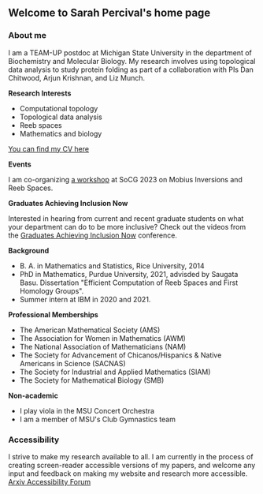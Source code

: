 ## Welcome to Sarah Percival's home page

### About me

I am a TEAM-UP postdoc at Michigan State University in the department of Biochemistry and Molecular Biology. My research involves using topological data analysis to study protein folding as part of a collaboration with PIs Dan Chitwood, Arjun Krishnan, and Liz Munch.

**Research Interests**
* Computational topology
* Topological data analysis
* Reeb spaces
* Mathematics and biology

[You can find my CV here](CV_2022.pdf)

**Events**

I am co-organizing [a workshop](https://sites.google.com/view/mobius-inversion-workshop) at SoCG 2023 on Mobius Inversions and Reeb Spaces.

**Graduates Achieving Inclusion Now**

Interested in hearing from current and recent graduate students on what your department can do to be more inclusive? Check out the videos from the [Graduates Achieving Inclusion Now](https://sites.google.com/view/gainconference/home/recorded-video) conference.

**Background** 
* B. A. in Mathematics and Statistics, Rice University, 2014 
* PhD in Mathematics, Purdue University, 2021, advisded by Saugata Basu. Dissertation "Efficient Computation of Reeb Spaces and First Homology Groups".
* Summer intern at IBM in 2020 and 2021. 

**Professional Memberships**
* The American Mathematical Society (AMS)
* The Association for Women in Mathematics (AWM)
* The National Association of Mathematicians (NAM)
* The Society for Advancement of Chicanos/Hispanics & Native Americans in Science (SACNAS)
* The Society for Industrial and Applied Mathematics (SIAM)
* The Society for Mathematical Biology (SMB)


**Non-academic**
* I play viola in the MSU Concert Orchestra
* I am a member of MSU's Club Gymnastics team

### Accessibility

I strive to make my research available to all. I am currently in the process of creating screen-reader accessible versions of my papers, and welcome any input and feedback on making my website and research more accessible. [Arxiv Accessibility Forum](https://accessibility2023.arxiv.org/)

